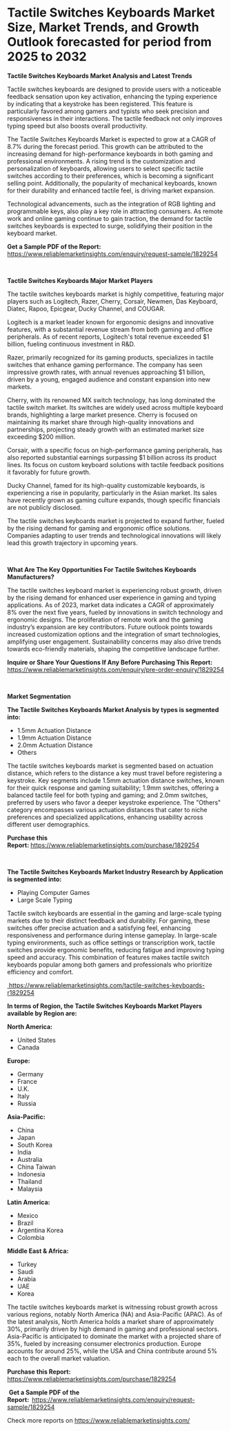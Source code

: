 <p><h1>Tactile Switches Keyboards Market Size, Market Trends, and Growth Outlook forecasted for period from 2025 to 2032</h1></p><p><strong>Tactile Switches Keyboards Market Analysis and Latest Trends</strong></p>
<p><p>Tactile switches keyboards are designed to provide users with a noticeable feedback sensation upon key activation, enhancing the typing experience by indicating that a keystroke has been registered. This feature is particularly favored among gamers and typists who seek precision and responsiveness in their interactions. The tactile feedback not only improves typing speed but also boosts overall productivity.</p><p>The Tactile Switches Keyboards Market is expected to grow at a CAGR of 8.7% during the forecast period. This growth can be attributed to the increasing demand for high-performance keyboards in both gaming and professional environments. A rising trend is the customization and personalization of keyboards, allowing users to select specific tactile switches according to their preferences, which is becoming a significant selling point. Additionally, the popularity of mechanical keyboards, known for their durability and enhanced tactile feel, is driving market expansion.</p><p>Technological advancements, such as the integration of RGB lighting and programmable keys, also play a key role in attracting consumers. As remote work and online gaming continue to gain traction, the demand for tactile switches keyboards is expected to surge, solidifying their position in the keyboard market.</p></p>
<p><strong>Get a Sample PDF of the Report:&nbsp;</strong> <a href="https://www.reliablemarketinsights.com/enquiry/request-sample/1829254?utm_campaign=2137&utm_medium=2&utm_source=Github&utm_content=ia&utm_term=09022025&utm_id=tactile-switches-keyboards">https://www.reliablemarketinsights.com/enquiry/request-sample/1829254</a></p>
<p>&nbsp;</p>
<p><strong>Tactile Switches Keyboards Major Market Players</strong></p>
<p><p>The tactile switches keyboards market is highly competitive, featuring major players such as Logitech, Razer, Cherry, Corsair, Newmen, Das Keyboard, Diatec, Rapoo, Epicgear, Ducky Channel, and COUGAR. </p><p>Logitech is a market leader known for ergonomic designs and innovative features, with a substantial revenue stream from both gaming and office peripherals. As of recent reports, Logitech's total revenue exceeded $1 billion, fueling continuous investment in R&D.</p><p>Razer, primarily recognized for its gaming products, specializes in tactile switches that enhance gaming performance. The company has seen impressive growth rates, with annual revenues approaching $1 billion, driven by a young, engaged audience and constant expansion into new markets.</p><p>Cherry, with its renowned MX switch technology, has long dominated the tactile switch market. Its switches are widely used across multiple keyboard brands, highlighting a large market presence. Cherry is focused on maintaining its market share through high-quality innovations and partnerships, projecting steady growth with an estimated market size exceeding $200 million.</p><p>Corsair, with a specific focus on high-performance gaming peripherals, has also reported substantial earnings surpassing $1 billion across its product lines. Its focus on custom keyboard solutions with tactile feedback positions it favorably for future growth.</p><p>Ducky Channel, famed for its high-quality customizable keyboards, is experiencing a rise in popularity, particularly in the Asian market. Its sales have recently grown as gaming culture expands, though specific financials are not publicly disclosed.</p><p>The tactile switches keyboards market is projected to expand further, fueled by the rising demand for gaming and ergonomic office solutions. Companies adapting to user trends and technological innovations will likely lead this growth trajectory in upcoming years.</p></p>
<p>&nbsp;</p>
<p><strong>What Are The Key Opportunities For Tactile Switches Keyboards Manufacturers?</strong></p>
<p><p>The tactile switches keyboard market is experiencing robust growth, driven by the rising demand for enhanced user experience in gaming and typing applications. As of 2023, market data indicates a CAGR of approximately 8% over the next five years, fueled by innovations in switch technology and ergonomic designs. The proliferation of remote work and the gaming industry’s expansion are key contributors. Future outlook points towards increased customization options and the integration of smart technologies, amplifying user engagement. Sustainability concerns may also drive trends towards eco-friendly materials, shaping the competitive landscape further.</p></p>
<p><strong>Inquire or Share Your Questions If Any Before Purchasing This Report:</strong> <a href="https://www.reliablemarketinsights.com/enquiry/pre-order-enquiry/1829254?utm_campaign=2137&utm_medium=2&utm_source=Github&utm_content=ia&utm_term=09022025&utm_id=tactile-switches-keyboards">https://www.reliablemarketinsights.com/enquiry/pre-order-enquiry/1829254</a></p>
<p>&nbsp;</p>
<p><strong>Market Segmentation</strong></p>
<p><strong>The Tactile Switches Keyboards Market Analysis by types is segmented into:</strong></p>
<p><ul><li>1.5mm Actuation Distance</li><li>1.9mm Actuation Distance</li><li>2.0mm Actuation Distance</li><li>Others</li></ul></p>
<p><p>The tactile switches keyboards market is segmented based on actuation distance, which refers to the distance a key must travel before registering a keystroke. Key segments include 1.5mm actuation distance switches, known for their quick response and gaming suitability; 1.9mm switches, offering a balanced tactile feel for both typing and gaming; and 2.0mm switches, preferred by users who favor a deeper keystroke experience. The "Others" category encompasses various actuation distances that cater to niche preferences and specialized applications, enhancing usability across different user demographics.</p></p>
<p><strong>Purchase this Report:&nbsp;</strong><a href="https://www.reliablemarketinsights.com/purchase/1829254?utm_campaign=2137&utm_medium=2&utm_source=Github&utm_content=ia&utm_term=09022025&utm_id=tactile-switches-keyboards">https://www.reliablemarketinsights.com/purchase/1829254</a></p>
<p>&nbsp;</p>
<p><strong>The Tactile Switches Keyboards Market Industry Research by Application is segmented into:</strong></p>
<p><ul><li>Playing Computer Games</li><li>Large Scale Typing</li></ul></p>
<p><p>Tactile switch keyboards are essential in the gaming and large-scale typing markets due to their distinct feedback and durability. For gaming, these switches offer precise actuation and a satisfying feel, enhancing responsiveness and performance during intense gameplay. In large-scale typing environments, such as office settings or transcription work, tactile switches provide ergonomic benefits, reducing fatigue and improving typing speed and accuracy. This combination of features makes tactile switch keyboards popular among both gamers and professionals who prioritize efficiency and comfort.</p></p>
<p><a href="https://www.reliablemarketinsights.com/tactile-switches-keyboards-r1829254?utm_campaign=2137&utm_medium=2&utm_source=Github&utm_content=ia&utm_term=09022025&utm_id=tactile-switches-keyboards">&nbsp;https://www.reliablemarketinsights.com/tactile-switches-keyboards-r1829254</a></p>
<p><strong>In terms of Region, the Tactile Switches Keyboards Market Players available by Region are:</strong></p>
<p>
    <p> <strong> North America: </strong>
        <ul>
            <li>United States</li>
            <li>Canada</li>
        </ul>
        </p> 
    <p> <strong> Europe: </strong>
        <ul>
            <li>Germany</li>
            <li>France</li>
            <li>U.K.</li>
            <li>Italy</li>
            <li>Russia</li>
        </ul>
        </p> 
    <p> <strong> Asia-Pacific: </strong>
        <ul>
            <li>China</li>
            <li>Japan</li>
            <li>South Korea</li>
            <li>India</li>
            <li>Australia</li>
            <li>China Taiwan</li>
            <li>Indonesia</li>
            <li>Thailand</li>
            <li>Malaysia</li>
        </ul>
        </p> 
    <p> <strong> Latin America: </strong>
        <ul>
            <li>Mexico</li>
            <li>Brazil</li>
            <li>Argentina Korea</li>
            <li>Colombia</li>
        </ul>
        </p> 
    <p> <strong> Middle East & Africa: </strong>
        <ul>
            <li>Turkey</li>
            <li>Saudi</li>
            <li>Arabia</li>
            <li>UAE</li>
            <li>Korea</li>
        </ul>
    </p>
    </p>
<p><p>The tactile switches keyboards market is witnessing robust growth across various regions, notably North America (NA) and Asia-Pacific (APAC). As of the latest analysis, North America holds a market share of approximately 30%, primarily driven by high demand in gaming and professional sectors. Asia-Pacific is anticipated to dominate the market with a projected share of 35%, fueled by increasing consumer electronics production. Europe accounts for around 25%, while the USA and China contribute around 5% each to the overall market valuation.</p></p>
<p><strong>Purchase this Report: </strong><a href="https://www.reliablemarketinsights.com/purchase/1829254?utm_campaign=2137&utm_medium=2&utm_source=Github&utm_content=ia&utm_term=09022025&utm_id=tactile-switches-keyboards">https://www.reliablemarketinsights.com/purchase/1829254</a></p>
<p>&nbsp;<strong>Get a Sample PDF of the Report:&nbsp;&nbsp;</strong><a href="https://www.reliablemarketinsights.com/enquiry/request-sample/1829254?utm_campaign=2137&utm_medium=2&utm_source=Github&utm_content=ia&utm_term=09022025&utm_id=tactile-switches-keyboards">https://www.reliablemarketinsights.com/enquiry/request-sample/1829254</a></p>
<p><strong></strong></p>
<p>Check more reports on <a href="https://www.reliablemarketinsights.com/?utm_campaign=2137&utm_medium=2&utm_source=Github&utm_content=ia&utm_term=09022025&utm_id=tactile-switches-keyboards">https://www.reliablemarketinsights.com/</a></p>